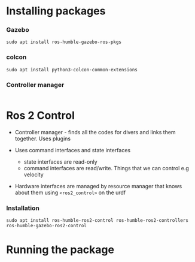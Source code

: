 # Installing packages

### Gazebo
```
sudo apt install ros-humble-gazebo-ros-pkgs
```

### colcon
```
sudo apt install python3-colcon-common-extensions
```

### Controller manager
```

```

# Ros 2 Control
- Controller manager - finds all the codes for divers and links them together. Uses plugins

- Uses command interfaces and state interfaces 
    - state interfaces are read-only
    - command interfaces are read/write. Things that we can control e.g velocity
- Hardware interfaces are managed by resource manager that knows about them using ```<ros2_control>``` on the urdf

### Installation

```
sudo apt install ros-humble-ros2-control ros-humble-ros2-controllers ros-humble-gazebo-ros2-control
```
# Running the package